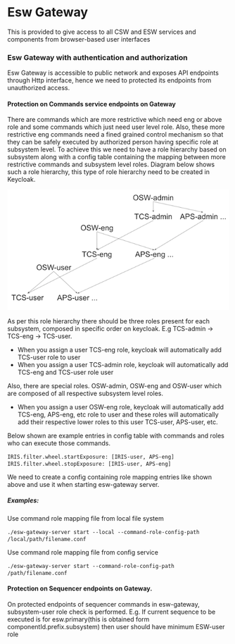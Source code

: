 # Esw Gateway

This is provided to give access to all CSW and ESW services and components from browser-based user interfaces


### Esw Gateway with authentication and authorization

Esw Gateway is accessible to public network and exposes API endpoints through Http interface, hence we need to
 protected its endpoints from unauthorized access.
  
#### Protection on Commands service endpoints on Gateway 
 
There are commands which are more restrictive which need eng or above role and some commands which just need user
 level role. Also, these more restrictive eng commands need a fined grained control mechanism so that they can be
  safely executed by authorized person having specific role at subsystem level. To achieve this we need to have a
   role hierarchy based on subsystem along with a config table containing the mapping between more restrictive
    commands and subsystem level roles. Diagram below shows such a role hierarchy, this type of role hierarchy need
     to be created in Keycloak.
     
![Role Hierarchy](../images/eswgateway/Role-Hierarchy.png)

As per this role hierarchy there should be three roles present for each subsystem, composed in specific order on
 keycloak. E.g TCS-admin -> TCS-eng -> TCS-user. 

* When you assign a user TCS-eng role, keycloak will automatically add TCS-user role to user
* When you assign a user TCS-admin role, keycloak will automatically add TCS-eng and TCS-user role user

Also, there are special roles. OSW-admin, OSW-eng and OSW-user which are composed of all respective subsystem level
 roles. 
 * When you assign a user OSW-eng role, keycloak will automatically add TCS-eng, APS-eng, etc role to user and these
  roles will automatically add their respective lower roles to this user TCS-user, APS-user, etc.


Below shown are example entries in config table with commands and roles who can execute those commands.

```
IRIS.filter.wheel.startExposure: [IRIS-user, APS-eng]
IRIS.filter.wheel.stopExposure: [IRIS-user, APS-eng]
```

We need to create a config containing role mapping entries like shown above and use it when starting esw-gateway
 server. 

##### Examples:

Use command role mapping file from local file system
```
./esw-gateway-server start --local --command-role-config-path /local/path/filename.conf
```

Use command role mapping file from config service
```
./esw-gateway-server start --command-role-config-path /path/filename.conf
```

#### Protection on Sequencer endpoints on Gateway.  
  
   On protected endpoints of sequencer commands in esw-gateway, subsystem-user role check is performed. 
   E.g. If current sequence to be executed is for esw.primary(this is obtained form componentId.prefix.subsystem) then
    user should have minimum ESW-user role